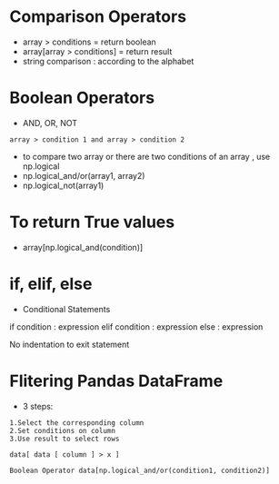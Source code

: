 # Comparison Operators
* array > conditions = return boolean
* array[array > conditions] = return result
* string comparison : according to the alphabet

# Boolean Operators
* AND, OR, NOT
```
array > condition 1 and array > condition 2
```
* to compare two array or there are two conditions of an array , use np.logical
* np.logical_and/or(array1, array2)
* np.logical_not(array1)


# To return True values
* array[np.logical_and(condition)]

# if, elif, else
* Conditional Statements

if condition :
    expression
elif condition :
    expression
else :
    expression

No indentation to exit statement

# Flitering Pandas DataFrame
* 3 steps:
```
1.Select the corresponding column
2.Set conditions on column
3.Use result to select rows

data[ data [ column ] > x ]

Boolean Operator data[np.logical_and/or(condition1, condition2)]

```

